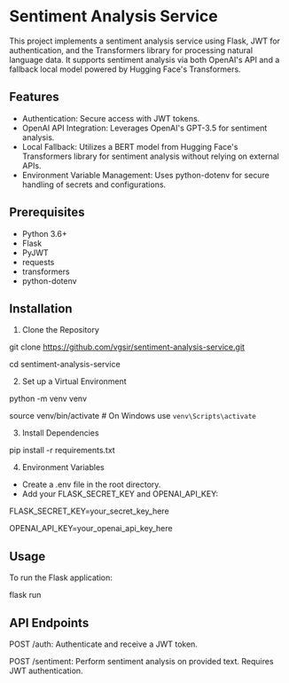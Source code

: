 # Sentiment Analysis Service

This project implements a sentiment analysis service using Flask, JWT for authentication, and the Transformers library for processing natural language data. It supports sentiment analysis via both OpenAI's API and a fallback local model powered by Hugging Face's Transformers.

## Features

- Authentication: Secure access with JWT tokens.
- OpenAI API Integration: Leverages OpenAI's GPT-3.5 for sentiment analysis.
- Local Fallback: Utilizes a BERT model from Hugging Face's Transformers library for sentiment analysis without relying on external APIs.
- Environment Variable Management: Uses python-dotenv for secure handling of secrets and configurations.

## Prerequisites

- Python 3.6+
- Flask
- PyJWT
- requests
- transformers
- python-dotenv

## Installation

1. Clone the Repository

git clone https://github.com/vgsir/sentiment-analysis-service.git

cd sentiment-analysis-service

2. Set up a Virtual Environment

python -m venv venv

source venv/bin/activate  # On Windows use `venv\Scripts\activate`

3. Install Dependencies

pip install -r requirements.txt

4. Environment Variables

- Create a .env file in the root directory.
- Add your FLASK_SECRET_KEY and OPENAI_API_KEY:

FLASK_SECRET_KEY=your_secret_key_here

OPENAI_API_KEY=your_openai_api_key_here

## Usage

To run the Flask application:

flask run

## API Endpoints

POST /auth: Authenticate and receive a JWT token.

POST /sentiment: Perform sentiment analysis on provided text. Requires JWT authentication.